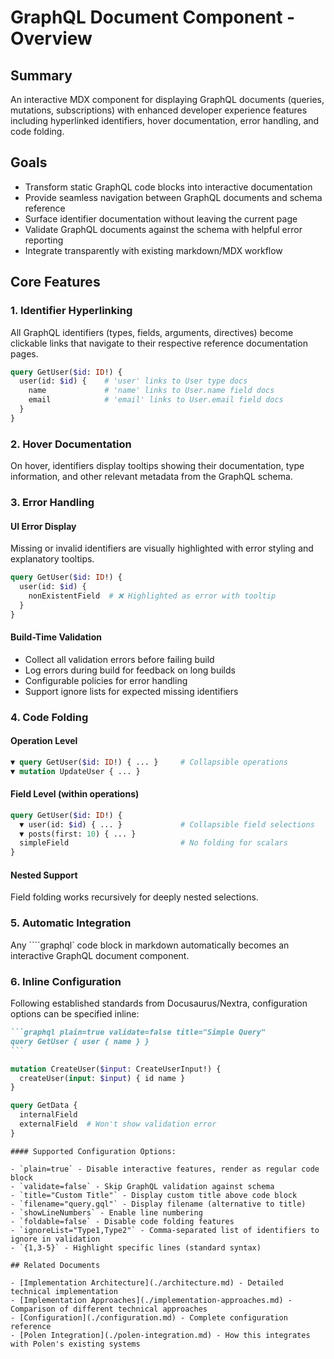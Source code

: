 # GraphQL Document Component - Overview

## Summary

An interactive MDX component for displaying GraphQL documents (queries, mutations, subscriptions) with enhanced developer experience features including hyperlinked identifiers, hover documentation, error handling, and code folding.

## Goals

- Transform static GraphQL code blocks into interactive documentation
- Provide seamless navigation between GraphQL documents and schema reference
- Surface identifier documentation without leaving the current page
- Validate GraphQL documents against the schema with helpful error reporting
- Integrate transparently with existing markdown/MDX workflow

## Core Features

### 1. Identifier Hyperlinking

All GraphQL identifiers (types, fields, arguments, directives) become clickable links that navigate to their respective reference documentation pages.

```graphql
query GetUser($id: ID!) {
  user(id: $id) {    # 'user' links to User type docs
    name             # 'name' links to User.name field docs
    email            # 'email' links to User.email field docs
  }
}
```

### 2. Hover Documentation

On hover, identifiers display tooltips showing their documentation, type information, and other relevant metadata from the GraphQL schema.

### 3. Error Handling

#### UI Error Display

Missing or invalid identifiers are visually highlighted with error styling and explanatory tooltips.

```graphql
query GetUser($id: ID!) {
  user(id: $id) {
    nonExistentField  # ❌ Highlighted as error with tooltip
  }
}
```

#### Build-Time Validation

- Collect all validation errors before failing build
- Log errors during build for feedback on long builds
- Configurable policies for error handling
- Support ignore lists for expected missing identifiers

### 4. Code Folding

#### Operation Level

```graphql
▼ query GetUser($id: ID!) { ... }     # Collapsible operations
▼ mutation UpdateUser { ... }
```

#### Field Level (within operations)

```graphql
query GetUser($id: ID!) {
  ▼ user(id: $id) { ... }             # Collapsible field selections
  ▼ posts(first: 10) { ... }
  simpleField                         # No folding for scalars
}
```

#### Nested Support

Field folding works recursively for deeply nested selections.

### 5. Automatic Integration

Any ````graphql` code block in markdown automatically becomes an interactive GraphQL document component.

### 6. Inline Configuration

Following established standards from Docusaurus/Nextra, configuration options can be specified inline:

````markdown
```graphql plain=true validate=false title="Simple Query"
query GetUser { user { name } }
```
````

```graphql filename="user-mutations.gql" foldable=false
mutation CreateUser($input: CreateUserInput!) {
  createUser(input: $input) { id name }  
}
```

```graphql ignoreList="ExternalType,LegacyField" showLineNumbers
query GetData {
  internalField
  externalField  # Won't show validation error
}
```

```
#### Supported Configuration Options:

- `plain=true` - Disable interactive features, render as regular code block
- `validate=false` - Skip GraphQL validation against schema  
- `title="Custom Title"` - Display custom title above code block
- `filename="query.gql"` - Display filename (alternative to title)
- `showLineNumbers` - Enable line numbering
- `foldable=false` - Disable code folding features
- `ignoreList="Type1,Type2"` - Comma-separated list of identifiers to ignore in validation
- `{1,3-5}` - Highlight specific lines (standard syntax)

## Related Documents

- [Implementation Architecture](./architecture.md) - Detailed technical implementation
- [Implementation Approaches](./implementation-approaches.md) - Comparison of different technical approaches
- [Configuration](./configuration.md) - Complete configuration reference
- [Polen Integration](./polen-integration.md) - How this integrates with Polen's existing systems
```
